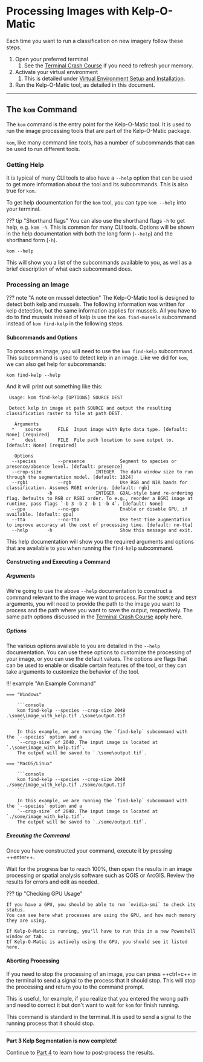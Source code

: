 # Processing Images with Kelp-O-Matic

Each time you want to run a classification on new imagery follow these steps.

1. Open your preferred terminal
    1. See the [Terminal Crash Course](./terminal_crash_course.md) if you need to refresh your memory.
2. Activate your virtual environment
    1. This is detailed under [Virtual Environment Setup and Installation](./install_env_setup.md).
3. Run the Kelp-O-Matic tool, as detailed in this document.

***

## The `kom` Command

The `kom` command is the entry point for the Kelp-O-Matic tool. It is used to run the image processing tools that are part of the Kelp-O-Matic package.

`kom`, like many command line tools, has a number of subcommands that can be used to run different tools.

### Getting Help

It is typical of many CLI tools to also have a `--help` option that can be used to get more information about the tool and its subcommands. This is also true for `kom`.

To get help documentation for the `kom` tool, you can type `kom --help` into your terminal.

??? tip "Shorthand flags"
    You can also use the shorthand flags `-h` to get help, e.g. `kom -h`. This is common for many CLI tools.
    Options will be shown in the help documentation with both the long form (`--help`) and the shorthand form (`-h`).

```console
kom --help
```

This will show you a list of the subcommands available to you, as well as a brief description of what each subcommand does.

### Processing an Image

??? note "A note on mussel detection"
    The Kelp-O-Matic tool is designed to detect both kelp and mussels. The following information was written for kelp
    detection, but the same information applies for mussels. All you have to do to find mussels instead of kelp is use
    the `kom find-mussels` subcommand instead of `kom find-kelp` in the following steps.

#### Subcommands and Options
To process an image, you will need to use the `kom find-kelp` subcommand. This subcommand is used to detect kelp in an
image. Like we did for `kom`, we can also get help for subcommands:

```console
kom find-kelp --help
```

And it will print out something like this:

```console
 Usage: kom find-kelp [OPTIONS] SOURCE DEST

 Detect kelp in image at path SOURCE and output the resulting classification raster to file at path DEST.

   Arguments
  *    source      FILE  Input image with Byte data type. [default: None] [required]
  *    dest        FILE  File path location to save output to. [default: None] [required]

   Options
  --species        --presence             Segment to species or presence/absence level. [default: presence]
  --crop-size                    INTEGER  The data window size to run through the segmentation model. [default: 1024]
  --rgbi           --rgb                  Use RGB and NIR bands for classification. Assumes RGBI ordering. [default: rgb]
               -b                INTEGER  GDAL-style band re-ordering flag. Defaults to RGB or RGBI order. To e.g., reorder a BGRI image at runtime, pass flags `-b 3 -b 2 -b 1 -b 4`. [default: None]
  --gpu            --no-gpu               Enable or disable GPU, if available. [default: gpu]
  --tta            --no-tta               Use test time augmentation to improve accuracy at the cost of processing time. [default: no-tta]
  --help       -h                         Show this message and exit.
```

This help documentation will show you the required arguments and options that are available to you when running the `find-kelp` subcommand.

#### Constructing and Executing a Command

##### Arguments
We're going to use the above `--help` documentation to construct a command relevant to the image we want to process.
For the `SOURCE` and `DEST` arguments, you will need to provide the path to the image you want to process and the path where you want to save the output, respectively.
The same path options discussed in the [Terminal Crash Course](./terminal_crash_course.md) apply here.

##### Options
The various options available to you are detailed in the `--help` documentation. You can use these options to customize the processing of your image, or you can use the default values.
The options are flags that can be used to enable or disable certain features of the tool, or they can take arguments to customize the behavior of the tool.

!!! example "An Example Command"

    === "Windows"

        ```console
        kom find-kelp --species --crop-size 2048 .\some\image_with_kelp.tif .\some\output.tif
        ```

        In this example, we are running the `find-kelp` subcommand with the `--species` option and a
        `--crop-size` of 2048. The input image is located at `.\some\image_with_kelp.tif`.
        The output will be saved to `.\some\output.tif`.

    === "MacOS/Linux"

        ```console
        kom find-kelp --species --crop-size 2048 ./some/image_with_kelp.tif ./some/output.tif
        ```

        In this example, we are running the `find-kelp` subcommand with the `--species` option and a
        `--crop-size` of 2048. The input image is located at `./some/image_with_kelp.tif`.
        The output will be saved to `./some/output.tif`.

##### Executing the Command
Once you have constructed your command, execute it by pressing ++enter++.

Wait for the progress bar to reach 100%, then open the results in an image processing or spatial analysis software such as QGIS or ArcGIS.
Review the results for errors and edit as needed.

??? tip "Checking GPU Usage"

    If you have a GPU, you should be able to run `nvidia-smi` to check its status.
    You can see here what processes are using the GPU, and how much memory they are using.

    If Kelp-O-Matic is running, you'll have to run this in a new Poweshell window or tab.
    If Kelp-O-Matic is actively using the GPU, you should see it listed here.

#### Aborting Processing

If you need to stop the processing of an image, you can press ++ctrl+c++ in the terminal to send a signal to the process
that it should stop. This will stop the processing and return you to the command prompt.

This is useful, for example, if you realize that you entered the wrong path and need to correct it but don't want to
wait for `kom` for finish running.

This command is standard in the terminal. It is used to send a signal to the running process that it should stop.

---

**Part 3 Kelp Segmentation is now complete!**

Continue to [Part 4](./post_processing.md) to learn how to post-process the results.
